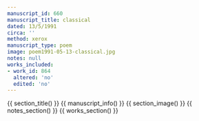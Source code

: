 ```yaml
---
manuscript_id: 660
manuscript_title: classical
dated: 13/5/1991
circa: ''
method: xerox
manuscript_type: poem
image: poem1991-05-13-classical.jpg
notes: null
works_included:
- work_id: 864
  altered: 'no'
  edited: 'no'
---
```


{{ section_title() }}
{{ manuscript_info() }}
{{ section_image() }}
{{ notes_section() }}
{{ works_section() }}
